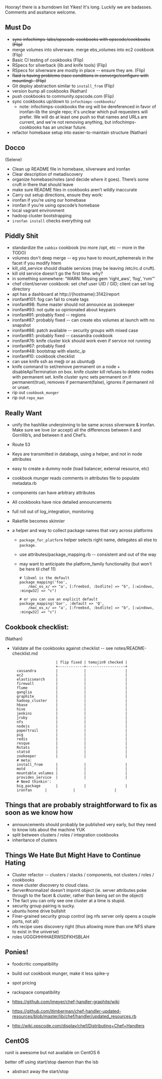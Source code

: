 Hooray! there is a burndown list
Yikes! It's long. Luckily we are badasses. Comments and assitance welcome.

## Must Do

* ~~sync infochimps-labs/opscode-cookbooks with opscode/cookbooks (Flip)~~
* merge volumes into silverware. merge ebs_volumes into ec2 cookbook (Flip)
* Basic CI testing of cookbooks (Flip)
* RSpecs for silverback (lib and knife tools) (Flip)
* RSpecs for silverware are mostly in place -- ensure they are. (Flip)
* ~~Raid is having problems (race conditions in converge/configure with mounting)-  (Flip)~~
* Git deploy abstraction similar to `install_from` (Flip)
* version bump all cookbooks (Nathan)
* push cookbooks to community.opscode.com  (Flip)
* sync cookbooks up/down to `infochimps-cookbooks/` 
  - note: infochimps-cookbooks the org will be dereferenced in favor of ironfan-lib the single repo; it's unclear which pull requesters will prefer. We will do at least one push so that names and URLs are current, and we're not removing anything, but infochimps-cookbooks has an unclear future.
* refactor homebase setup into easier-to-maintain structure (Nathan)

## Docco
(Selene)

* Clean up README file in homebase, silverware and ironfan
* Clear description of metadiscovery
* organize homebase/notes (and decide where it goes). There’s some cruft in there that should leave
* make sure README files in cookbooks aren’t wildly inaccurate
* Carry out setup directions, ensure they work:
* ironfan if you’re using our homebase
* ironfan if you’re using opscode’s homebase
* local vagrant environment 
* hadoop cluster bootstrapping
* `ironfan install` checks everything out

## Piddly Shit

* standardize the `zabbix` cookbook (no more /opt, etc -- more in the TODO)
* volumes don't deep merge -- eg you have to mount_ephemerals in the facet if you modify htem
* kill_old_service should disable services (may be leaving /etc/rc.d cruft).
* kill old service doesn't go the first time. why?
* in something somewhere: “WARN: Missing gem ‘right_aws’, ‘fog’, ‘rvm’”
* chef client/server cookbook: set chef user UID / GID; client can set log directory
* apt has a dashboard at http://{hostname}:3142/report
* ironfan#101: fog can fail to create tags
* ironfan#98: flume master should not announce as zookeeper
* ironfan#93: not quite so opinionated about keypairs
* ironfan#91: probably fixed -- regions
* ironfan#87: probably fixed -- can create ebs volumes at launch with no snapshot
* ironfan#86: patch available -- security groups with mixed case
* ironfan#81: probably fixed -- cassandra cookbook
* ironfan#76: knife cluster kick should work even if service not running
* ironfan#67: probably fixed
* ironfan#48: bootstrap with elastic_ip
* ironfan#10: cookbook checklist
* can use knife ssh as me@ or as ubuntu@
* knife command to set/remove permanent on a node + disableApiTermination on box. knife cluster kill refuses to delete nodes with permanent set. knife cluster sync sets permanent on if permanent(true), removes if permanent(false), ignores if permanent nil or unset. 
* rip out `cookbook_munger`
* rip out `repo_man`

## Really Want

* unify the hashlike underpinning to be same across silverware & ironfan. Make sure we love (or accept) all the differences between it and Gorrillib’s, and between it and Chef’s.
* Route 53
* Keys are transmitted in databags, using a helper, and not in node attributes
* easy to create a dummy node (load balancer, external resource, etc)
* cookbook munger reads comments in attributes file to populate metadata.rb
* components can have arbitrary attributes
* All cookbooks have nice detailed announcements
* full roll out of log_integration, monitoring
* Rakefile becomes skinnier

* a helper and way to collect package names that vary across platforms
  - `package_for_platform` helper selects right name, delegates all else to `package`.
  - use attributes/package_mapping.rb -- consistent and out of the way
  - may want to anticipate the platform_family functionality (but won't be here til chef 11)
    
        # libxml is the default 
        package_mapping('foo', 
            /mac_os_x/ => "a', [:freebsd, :bsdlite] => "b", [:windows, :mingw32] => "c")
            
        # or you can use an explicit default 
        package_mapping('bar', :default => 'Q',
            /mac_os_x/ => "a', [:freebsd, :bsdlite] => "b", [:windows, :mingw32] => "c")            


 

## Cookbook checklist:
(Nathan)

* Validate all the cookbooks against checklist -- see notes/README-checklist.md 

                          | flip fixed | temujin9 checked |
                          +------------+------------------+
        cassandra    	  |            |                  |
        ec2               |            |                  |
        elasticsearch	  |            |                  |
        firewall     	  |            |                  |
        flume             |            |                  |
        ganglia           |            |                  |
        graphite     	  |            |                  |
        hadoop_cluster	  |            |                  |
        hbase             |            |                  |
        hive              |            |                  |
        jenkins           |            |                  |
        jruby             |            |                  |
        nfs               |            |                  |
        nodejs            |            |                  |
        papertrail   	  |            |                  |
        pig               |            |                  |
        redis             |            |                  |
        resque            |            |                  |
        Rstats            |            |                  |
        statsd            |            |                  |
        zookeeper    	  |            |                  |
        # meta:
        install_from	  |            |                  |
        motd              |            |                  |
        mountable_volumes |            |                  |
        provides_service  |            |                  |
        # Need thinkin':
        big_package  	  |            |                  |
        ironfan      |            |                  |


## Things that are probably straightforward to fix as soon as we know how

* announcements should probably be published very early, but they need to know lots about the machine YUK
* split between clusters / roles / integration cookbooks
* inheritance of clusters

## Things We Hate But Might Have to Continue Hating

* Cluster refactor -- clusters / stacks / components, not clusters / roles / cookbooks
* move cluster discovery to cloud class.
* Server#normalize! doesn’t imprint object (ie. server attributes poke through to the facet & cluster, rather than being *set* on the object)
* The fact you can only see one cluster at a time is stupid.
* security group pairing is sucky.
* ubuntu home drive bullshit
* Finer-grained security group control (eg nfs server only opens a couple ports, not all)
* nfs recipe uses discovery right (thus allowing more than one NFS share to exist in the universe)
* roles UGGGHHHHAERWSDFKHSBLAH

## Ponies!

* foodcritic compatibility
* build out cookbook munger, make it less spike-y
* spot pricing
* rackspace compatibility

* https://github.com/imeyer/chef-handler-graphite/wiki
* https://github.com/jtimberman/chef-handler-updated-resources/blob/master/lib/chef/handler/updated_resources.rb
* http://wiki.opscode.com/display/chef/Distributing+Chef+Handlers


## CentOS

runit is awesome but not available on CentOS 6

better off using  start/stop daemon than the lsb 

* abstract away the start/stop
